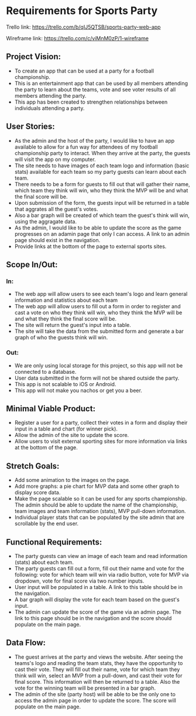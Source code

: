 # Requirements for Sports Party

Trello link: https://trello.com/b/qIJ5QTSB/sports-party-web-app 

Wireframe link: https://trello.com/c/viMnM0zP/1-wireframe 

## Project Vision:
- To create an app that can be used at a party for a football championship.
- This is an entertainment app that can be used by all members attending the party to learn about the teams, vote and see voter results of all members attending the party.
- This app has been created to strengthen relationships between individuals attending a party.

## User Stories: 
- As the admin and the host of the party, I would like to have an app available to allow for a fun way for attendees of my football championship party to interact. When they arrive at the party, the guests will visit the app on my computer. 
- The site needs to have images of each team logo and information (basic stats) available for each team so my party guests can learn about each team.
- There needs to be a form for guests to fill out that will gather their name, which team they think will win, who they think the MVP will be and what the final score will be. 
- Upon submission of the form, the guests input will be returned in a table that aggrates all the guest's votes.
- Also a bar graph will be created of which team the guest's think will win, using the aggragate data.
- As the admin, I would like to be able to update the score as the game progresses on an adamin page that only I can access. A link to an admin page should exist in the navigation.
- Provide links at the bottom of the page to external sports sites. 

## Scope In/Out:
### In:
- The web app will allow users to see each team's logo and learn general information and statistics about each team
- The web app will allow users to fill out a form in order to register and cast a vote on who they think will win, who they think the MVP will be and what they think the final score will be. 
- The site will return the guest's input into a table.
- The site will take the data from the submitted form and generate a bar graph of who the guests think will win.
### Out:
- We are only using local storage for this project, so this app will not be connected to a database.
- User data submitted in the form will not be shared outside the party.  
- This app is not scalable to iOS or Android.
- This app will not make you nachos or get you a beer. 

## Minimal Viable Product:
- Register a user for a party, collect their votes in a form and display their input in a table and chart (for winner pick). 
- Allow the admin of the site to update the score. 
- Allow users to visit external sporting sites for more information via links at the bottom of the page. 

## Stretch Goals: 
- Add some animation to the images on the page.
- Add more graphs: a pie chart for MVP data and some other graph to display score data.
- Make the page scalable so it can be used for any sports championship. The admin should be able to update the name of the championship, team images and team information (stats), MVP pull-down information. 
- Individual player stats that can be populated by the site admin that are scrollable by the end user.

## Functional Requirements: 
- The party guests can view an image of each team and read information (stats) about each team.
- The party guests can fill out a form, fill out their name and vote for the following: vote for which team will win via radio button, vote for MVP via dropdown, vote for final score via two number inputs. 
- User input will be populated in a table. A link to this table should be in the navigation. 
- A bar graph will display the vote for each team based on the guest's input.
- The admin can update the score of the game via an admin page. The link to this page should be in the navigation and the score should populate on the main page. 

## Data Flow:
- The guest arrives at the party and views the website. After seeing the teams's logo and reading the team stats, they have the opportunity to cast their vote. They will fill out their name, vote for which team they think will win, select an MVP from a pull-down, and cast their vote for final score. This information will then be returned to a table. Also the vote for the winning team will be presented in a bar graph. 
- The admin of the site (party host) will be able to be the only one to access the admin page in order to update the score. The score will populate on the main page. 